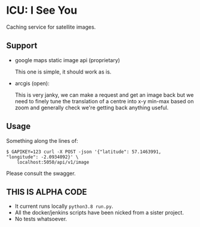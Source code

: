 # ICU: I See You

Caching service for satellite images.

## Support

* google maps static image api (proprietary)

    This one is simple, it should work as is.

* arcgis (open):

    This is very janky, we can make a request and get an image back but we need to finely
    tune the translation of a centre into x-y min-max based on zoom and generally check we're
    getting back anything useful.

## Usage
Something along the lines of:
```
$ GAPIKEY=123 curl -X POST -json '{"latitude": 57.1463991, "longitude": -2.0934092}' \
    localhost:5050/api/v1/image
```
Please consult the swagger.

## THIS IS ALPHA CODE

* It current runs locally `python3.8 run.py`.
* All the docker/jenkins scripts have been nicked from a sister project.
* No tests whatsoever.
